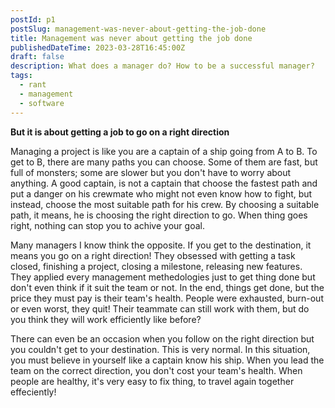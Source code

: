 ```yaml
---
postId: p1
postSlug: management-was-never-about-getting-the-job-done
title: Management was never about getting the job done
publishedDateTime: 2023-03-28T16:45:00Z
draft: false
description: What does a manager do? How to be a successful manager?
tags:
  - rant
  - management
  - software
---
```


**But it is about getting a job to go on a right direction**

Managing a project is like you are a captain of a ship going from A to B. To get to B, there are many paths you can choose. Some of them are fast, but full of monsters; some are slower but you don't have to worry about anything. A good captain, is not a captain that choose the fastest path and put a danger on his crewmate who might not even know how to fight, but instead, choose the most suitable path for his crew. By choosing a suitable path, it means, he is choosing the right direction to go. When thing goes right, nothing can stop you to achive your goal.

Many managers I know think the opposite. If you get to the destination, it means you go on a right direction! They obsessed with getting a task closed, finishing a project, closing a milestone, releasing new features. They applied every management methedologies just to get thing done but don't even think if it suit the team or not. In the end, things get done, but the price they must pay is their team's health. People were exhausted, burn-out or even worst, they quit! Their teammate can still work with them, but do you think they will work efficiently like before?

There can even be an occasion when you follow on the right direction but you couldn't get to your destination. This is very normal. In this situation, you must believe in yourself like a captain know his ship. When you lead the team on the correct direction, you don't cost your team's health. When people are healthy, it's very easy to fix thing, to travel again together effeciently!
